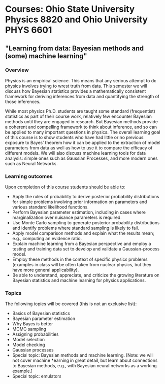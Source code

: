 # Courses: Ohio State University Physics 8820 and Ohio University PHYS 6601
## "Learning from data: Bayesian methods and (some) machine learning"

### Overview

Physics is an empirical science. This means that any serious attempt to do physics involves trying to wrest truth from data. This semester we will discuss how Bayesian statistics provides a mathematically consistent framework for deriving inferences from data and quantifying the strength of those inferences.

While most physics Ph.D. students are taught some standard (frequentist) statistics as part of their course work, relatively few encounter Bayesian methods until they are engaged in research. But Bayesian methods provide a coherent and compelling framework to think about inference, and so can be applied to many important questions in physics. The overall learning goal of this course is to show students who have had little or no previous exposure to Bayes’ theorem how it can be applied to the extraction of model parameters from data as well as how to use it to compare the efficacy of different models. We will also discuss machine learning tools for data analysis: simple ones such as Gaussian Processes, and more modern ones such as Neural Networks. 


### Learning outcomes

Upon completion of this course students should be able to:

* Apply the rules of probability to derive posterior probability distributions for simple problems involving prior information on parameters and various standard likelihood functions.
* Perform Bayesian parameter estimation, including in cases where marginalization over nuisance parameters is required.
* Use Monte Carlo sampling to generate posterior probability distributions and identify problems where standard sampling is likely to fail.
* Apply model comparison methods and explain what the results mean; e.g., computing an evidence ratio.
* Explain machine learning from a Bayesian perspective and employ a testing and training data set to develop and validate a Gaussian-process model.
* Employ these methods in the context of specific physics problems (examples in class will be often taken from nuclear physics, but they have more general applicability).
* Be able to understand, appreciate, and criticize the growing literature on Bayesian statistics and machine learning for physics applications.


### Topics
The following topics will be covered (this is not an exclusive list):

* Basics of Bayesian statistics
* Bayesian parameter estimation
* Why Bayes is better
* MCMC sampling
* Assigning probabilities
* Model selection
* Model checking
* Gaussian processes
* Special topic: Bayesian methods and machine learning. [Note: we will not cover machine *earning in great detail, but learn about connections to Bayesian methods, e.g., with Bayesian neural networks as a working example.]
* Special topic: emulators
